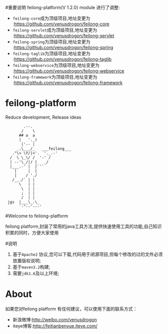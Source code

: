 #重要说明
feilong-platform(V 1.2.0) module 进行了调整:
* `feilong-core`成为顶级项目,地址变更为 :https://github.com/venusdrogon/feilong-core
* `feilong-servlet`成为顶级项目,地址变更为 :https://github.com/venusdrogon/feilong-servlet
* `feilong-spring`为顶级项目,地址变更为 :https://github.com/venusdrogon/feilong-spring
* `feilong-taglib`为顶级项目,地址变更为 :https://github.com/venusdrogon/feilong-taglib
* `feilong-webservice`为顶级项目,地址变更为 :https://github.com/venusdrogon/feilong-webservice
* `feilong-framework`为顶级项目,地址变更为 :https://github.com/venusdrogon/feilong-framework

feilong-platform
================

Reduce development, Release ideas

            .--.
           /    \
          ## a  a
          (   '._)
           |'-- |
         _.\___/_   ___feilong___
       ."\> \Y/|<'.  '._.-'
      /  \ \_\/ /  '-' /
      | --'\_/|/ |   _/
      |___.-' |  |`'`
        |     |  |
        |    / './
       /__./` | |
          \   | |
           \  | |
           ;  | |
           /  | |
     jgs  |___\_.\_
          `-"--'---'


#Welcome to feilong-platform

feilong platform,封装了常用的java工具方法,提供快速使用工具的功能,自己知识积累的同时，方便大家使用

#说明

1. 基于`Apache2` 协议,您可以下载,代码用于闭源项目,但每个修改的过的文件必须放置版权说明;
1. 基于`maven3.2`构建;
1. 需要`jdk1.6`及以上环境;


# About

如果您对feilong platform 有任何建议，可以使用下面的联系方式：

* 新浪微博:http://weibo.com/venusdrogon 
* iteye博客:http://feitianbenyue.iteye.com/